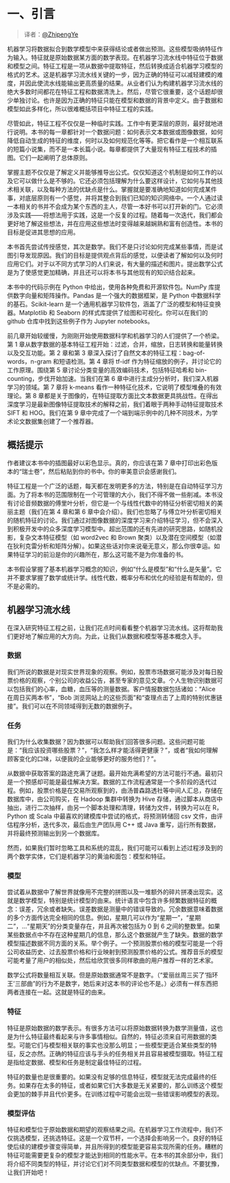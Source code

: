 # 一、引言

> 译者：[@ZhipengYe](https://github.com/ZhipengYe)

机器学习将数据拟合到数学模型中来获得结论或者做出预测。这些模型吸纳特征作为输入。特征就是原始数据某方面的数学表现。在机器学习流水线中特征位于数据和模型之间。特征工程是一项从数据中提取特征，然后转换成适合机器学习模型的格式的艺术。这是机器学习流水线关键的一步，因为正确的特征可以减轻建模的难度，并因此使流水线能输出更高质量的结果。从业者们认为构建机器学习流水线的绝大多数时间都花在特征工程和数据清洗上。然后，尽管它很重要，这个话题却很少单独讨论。也许是因为正确的特征只能在模型和数据的背景中定义。由于数据和模型如此多样化，所以很难概括项目中特征工程的实践。

尽管如此，特征工程不仅仅是一种临时实践。工作中有更深层的原则，最好就地进行说明。本书的每一章都针对一个数据问题：如何表示文本数据或图像数据，如何降低自动生成的特征的维度，何时以及如何规范化等等。把它看作是一个相互联系的短篇小说集，而不是一本长篇小说。每章都提供了大量现有特征工程技术的插图。它们一起阐明了总体原则。

掌握主题不仅仅是了解定义并能够推导出公式。仅仅知道这个机制是如何工作的以及它可以做什么是不够的。它还必须包括理解为什么要这样设计，它如何与其他技术相关联，以及每种方法的优缺点是什么。掌握就是要准确地知道如何完成某件事，对底层原则有一个感觉，并将其整合到我们已知的知识网络中。一个人通过读一本相关的书并不会成为某个东西的主人，尽管一本好书可以打开新的门。它必须涉及实践——将想法用于实践，这是一个反复的过程。随着每一次迭代，我们都会更好地了解这些想法，并在应用这些想法时变得越来越娴熟和富有创造性。本书的目标是促进其思想的应用。

本书首先尝试传授感觉，其次是数学。我们不是只讨论如何完成某些事情，而是试图引导发现原因。我们的目标是提供观点背后的感觉，以便读者了解如何以及何时应用它们。对于以不同方式学习的人们来说，有大量的描述和图片。提出数学公式是为了使感觉更加精确，并且还可以将本书与其他现有的知识结合起来。

本书中的代码示例在 Python 中给出，使用各种免费和开源软件包。NumPy 库提供数字向量和矩阵操作。Pandas 是一个强大的数据框架，是 Python 中数据科学的基石。Scikit-learn 是一个通用机器学习软件包，涵盖了广泛的模型和特征变换器。Matplotlib 和 Seaborn 的样式库提供了绘图和可视化。你可以在我们的 github 仓库中找到这些例子作为 Jupyter notebooks。

前几章开始较缓慢，为刚刚开始使用数据科学和机器学习的人们提供了一个桥梁。第 1 章从数字数据的基本特征工程开始：过滤，合并，缩放，日志转换和能量转换以及交互功能。第 2 章和第 3 章深入探讨了自然文本的特征工程：bag-of-words，n-gram 和短语检测。第 4 章将 tf-idf 作为特征缩放的例子，并讨论它的工作原理。围绕第 5 章讨论分类变量的高效编码技术，包括特征哈希和 bin-counting，步伐开始加速。当我们在第 6 章中进行主成分分析时，我们深入机器学习的领域。第 7 章将 k-means 看作一种特征化技术，它说明了模型堆叠的有效理论。第 8 章都是关于图像的，在特征提取方面比文本数据更具挑战性。在得出深度学习是最新图像特征提取技术的解释之前，我们着眼于两种手动特征提取技术 SIFT 和 HOG。我们在第 9 章中完成了一个端到端示例中的几种不同技术，为学术论文数据集创建了一个推荐器。

## 概括提示

作者建议本书中的插图最好以彩色显示。真的，你应该在第 7 章中打印出彩色版本的“瑞士卷”，然后粘贴到你的书中。你的审美意识会感谢我们。

特征工程是一个广泛的话题，每天都在发明更多的方法，特别是在自动特征学习方面。为了将本书的范围限制在一个可管理的大小，我们不得不做一些削减。本书没有讨论音频数据的傅里叶分析，但它是一个与线性代数中的特征分析密切相关的美丽主题（我们在第 4 章和第 6 章中会介绍）。我们也忽略了与傅立叶分析密切相关的随机特征的讨论。我们通过对图像数据的深度学习来介绍特征学习，但不会深入到积极开发中的众多深度学习模型中。超出范围的还有先进的研究思路，如随机投影，复杂文本特征模型（如 word2vec 和 Brown 聚类）以及潜在空间模型（如潜在狄利克雷分析和矩阵分解）。如果这些话对你来说毫无意义，那么你很幸运。如果特征学习的前沿是你的兴趣所在，那么这可能不是为你准备的书。

本书假设掌握了基本机器学习概念的知识，例如“什么是模型”和“什么是矢量”。它并不要求掌握了数学或统计学。线性代数，概率分布和优化的经验是有帮助的，但不是必需的。

## 机器学习流水线

在深入研究特征工程之前，让我们花点时间看看整个机器学习流水线。这将帮助我们更好地了解应用的大方向。为此，让我们从数据和模型等基本概念入手。

### 数据

我们所说的数据是对现实世界现象的观察。例如，股票市场数据可能涉及对每日股票价格的观察，个别公司的收益公告，甚至专家的意见文章。个人生物识别数据可以包括我们的心率，血糖，血压等的测量数据。客户情报数据包括诸如：“Alice 在周日买两本书”，“Bob 浏览网站上的这些页面”和“查理点击了上周的特别优惠链接”。我们可以在不同领域得到无数的数据例子。

### 任务

我们为什么收集数据？因为数据可以帮助我们回答很多问题。这些问题可能是：“我应该投资哪些股票？”，“我怎么样才能活得更健康？”，或者“我如何理解顾客变化的口味，以便我的企业能够更好的服务他们？”。

从数据中获取答案的路途充满了谜题。最开始充满希望的方法可能行不通。最初只是一个预感却可能是最佳解决方案。数据的工作流程通常是一个多阶段的迭代过程。例如，股票价格是在交易所观察到的，由汤普森路透社等中间人汇总，存储在数据库中，由公司购买，在 Hadoop 集群中转换为 Hive 存储，通过脚本从商店中抽出，进行二次抽样，由另一个脚本处理和清理，转储为文件，转换为可以在 R，Python 或 Scala 中最喜欢的建模库中尝试的格式，将预测转储回 csv 文件，由评估程序分析，迭代多次，最后由生产团队用 C++ 或 Java 重写，运行所有数据，并将最终预测输出到另一个数据库。

然而，如果我们暂时忽略工具和系统的混乱，我们可能可以看到上述过程涉及到的两个数学实体，它们是机器学习的黄油和面包：模型和特征。

### 模型

尝试着从数据中了解世界就像用不完整的拼图以及一堆额外的碎片拼凑出现实。这就是数学模型，特别是统计模型的由来。统计语言中包含许多频繁数据特征的概念：误差，冗余或者缺失。误差数据是测量中的错误导致的。冗余数据意味着数据的多个方面传达完全相同的信息。例如，星期几可以作为“星期一”，“星期二”，...“星期天”的分类变量存在，并且再次被包括为 0 到 6 之间的整数里。如果某些数据点中不存在这种星期几的信息，那么这个数据就产生了缺失。数据的数学模型描述数据不同方面的关系。举个例子。一个预测股票价格的模型可能是一个将公司收益历史、过去股票价格和行业映射到预测股票价格的公式。推荐音乐的模型可能考量了用户的相似处，然后给欣赏很多同样歌曲的用户推荐一样的艺术家。

数学公式将数量相互关联。但是原始数据通常不是数字。（“爱丽丝周三买了‘指环王’三部曲”的行为不是数字，她后来对这本书的评论也不是。）必须有一样东西把两者连接在一起。这就是特征的由来。

### 特征

特征是原始数据的数学表示。有很多方法可以将原始数据转换为数学测量值，这也是为什么特征最终看起来与许多事情相似。自然的，特征必须来自可用数据的类型。可能它们与模型相关联的事实也没那么明显；一些模型更适合某些类型的特征，反之亦然。正确的特征应该与手头的任务相关并且容易被模型摄取。特征工程是指给定数据、模型和任务是制定最佳特征的过程。

特征的数量也是很重要的。如果没有足够的信息特征，模型就无法完成最终的任务。如果存在太多的特征，或者如果它们大多数是无关紧要的，那么训练这个模型会更加的棘手并且代价更多。在训练过程中可能会出现一些错误影响模型的表现。

### 模型评估

特征和模型位于原始数据和期望的观察结果之间。在机器学习工作流程中，我们不仅挑选模型，还挑选特征。这是一个双节杆，一个选择会影响另一个。良好的特征使后续的建模步骤变得简单，并且所得到的模型能更容易实现所需的任务。糟糕的特征可能需要更复杂的模型才能达到相同的性能水平。在本书的其余部分中，我们将介绍不同类型的特征，并讨论它们对不同类型数据和模型的优缺点。不要犹豫，让我们开始吧！
